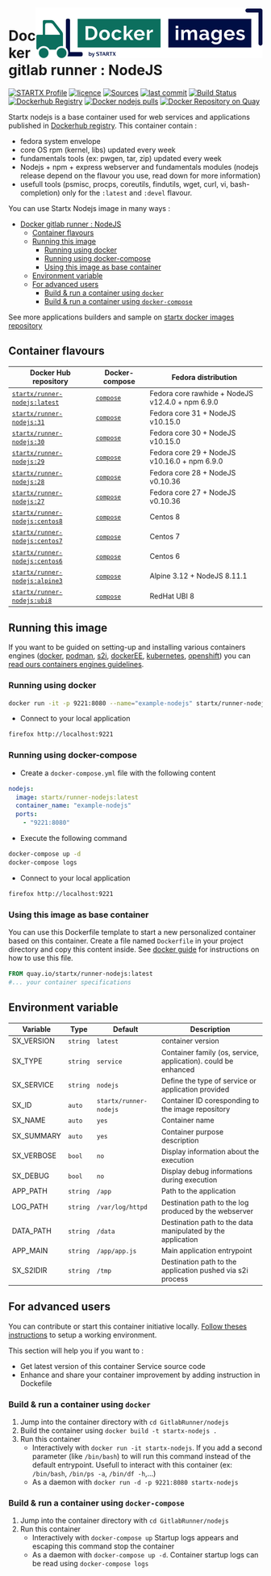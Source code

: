 <img align="right" src="https://raw.githubusercontent.com/startxfr/docker-images/master/travis/logo-small.svg?sanitize=true">

# Docker gitlab runner : NodeJS

[![STARTX Profile](https://img.shields.io/badge/provider-startx-green.svg)](https://github.com/startxfr) [![licence](https://img.shields.io/github/license/startxfr/docker-images.svg)](https://github.com/startxfr/docker-images) [![Sources](https://img.shields.io/badge/startxfr-docker--images-blue.svg)](https://github.com/startxfr/docker-images/tree/master/GitlabRunner/nodejs/) [![last commit](https://img.shields.io/github/last-commit/startxfr/docker-images.svg)](https://github.com/startxfr/docker-images) [![Build Status](https://travis-ci.org/startxfr/docker-images.svg?branch=master)](https://travis-ci.org/startxfr/docker-images) [![Dockerhub Registry](https://img.shields.io/docker/build/startx/runner-nodejs.svg)](https://hub.docker.com/r/startx/runner-nodejs) [![Docker nodejs pulls](https://img.shields.io/docker/pulls/startx/runner-nodejs)](https://hub.docker.com/r/startx/runner-nodejs) [![Docker Repository on Quay](https://quay.io/repository/startx/nodejs/status "Docker Repository on Quay")](https://quay.io/repository/startx/nodejs)

Startx nodejs is a base container used for web services and applications published in [Dockerhub registry](https://hub.docker.com/u/startx).
This container contain :

- fedora system envelope
- core OS rpm (kernel, libs) updated every week
- fundamentals tools (ex: pwgen, tar, zip) updated every week
- Nodejs + npm + express webserver and fundamentals modules (nodejs release depend on the flavour you use, read down for more information)
- usefull tools (psmisc, procps, coreutils, findutils, wget, curl, vi, bash-completion) only for the `:latest` and `:devel` flavour.

You can use Startx Nodejs image in many ways :

- [Docker gitlab runner : NodeJS](#docker-gitlab-runner--nodejs)
  - [Container flavours](#container-flavours)
  - [Running this image](#running-this-image)
    - [Running using docker](#running-using-docker)
    - [Running using docker-compose](#running-using-docker-compose)
    - [Using this image as base container](#using-this-image-as-base-container)
  - [Environment variable](#environment-variable)
  - [For advanced users](#for-advanced-users)
    - [Build & run a container using `docker`](#build--run-a-container-using-docker)
    - [Build & run a container using `docker-compose`](#build--run-a-container-using-docker-compose)

See more applications builders and sample on [startx docker images repository](https://github.com/startxfr/docker-images/blob/master)

## Container flavours

| Docker Hub repository                                                           | Docker-compose                                                                                                      | Fedora distribution                              |
| ------------------------------------------------------------------------------- | ------------------------------------------------------------------------------------------------------------------- | ------------------------------------------------ |
| [`startx/runner-nodejs:latest`](https://hub.docker.com/r/startx/runner-nodejs)  | [`compose`](https://raw.githubusercontent.com/startxfr/docker-images/master/GitlabRunner/nodejs/docker-compose.yml) | Fedora core rawhide + NodeJS v12.4.0 + npm 6.9.0 |
| [`startx/runner-nodejs:31`](https://hub.docker.com/r/startx/runner-nodejs)      | [`compose`](https://raw.githubusercontent.com/startxfr/docker-images/master/GitlabRunner/nodejs/docker-compose.yml) | Fedora core 31 + NodeJS v10.15.0                 |
| [`startx/runner-nodejs:30`](https://hub.docker.com/r/startx/runner-nodejs)      | [`compose`](https://raw.githubusercontent.com/startxfr/docker-images/master/GitlabRunner/nodejs/docker-compose.yml) | Fedora core 30 + NodeJS v10.15.0                 |
| [`startx/runner-nodejs:29`](https://hub.docker.com/r/startx/runner-nodejs)      | [`compose`](https://raw.githubusercontent.com/startxfr/docker-images/master/GitlabRunner/nodejs/docker-compose.yml) | Fedora core 29 + NodeJS v10.16.0 + npm 6.9.0     |
| [`startx/runner-nodejs:28`](https://hub.docker.com/r/startx/runner-nodejs)      | [`compose`](https://raw.githubusercontent.com/startxfr/docker-images/master/GitlabRunner/nodejs/docker-compose.yml) | Fedora core 28 + NodeJS v0.10.36                 |
| [`startx/runner-nodejs:27`](https://hub.docker.com/r/startx/runner-nodejs)      | [`compose`](https://raw.githubusercontent.com/startxfr/docker-images/master/GitlabRunner/nodejs/docker-compose.yml) | Fedora core 27 + NodeJS v0.10.36                 |
| [`startx/runner-nodejs:centos8`](https://hub.docker.com/r/startx/runner-nodejs) | [`compose`](https://raw.githubusercontent.com/startxfr/docker-images/master/GitlabRunner/nodejs/docker-compose.yml) | Centos 8                                         |
| [`startx/runner-nodejs:centos7`](https://hub.docker.com/r/startx/runner-nodejs) | [`compose`](https://raw.githubusercontent.com/startxfr/docker-images/master/GitlabRunner/nodejs/docker-compose.yml) | Centos 7                                         |
| [`startx/runner-nodejs:centos6`](https://hub.docker.com/r/startx/runner-nodejs) | [`compose`](https://raw.githubusercontent.com/startxfr/docker-images/master/GitlabRunner/nodejs/docker-compose.yml) | Centos 6                                         |
| [`startx/runner-nodejs:alpine3`](https://hub.docker.com/r/startx/runner-nodejs) | [`compose`](https://raw.githubusercontent.com/startxfr/docker-images/master/GitlabRunner/nodejs/docker-compose.yml) | Alpine 3.12 + NodeJS 8.11.1                      |
| [`startx/runner-nodejs:ubi8`](https://hub.docker.com/r/startx/runner-nodejs)    | [`compose`](https://raw.githubusercontent.com/startxfr/docker-images/master/GitlabRunner/nodejs/docker-compose.yml) | RedHat UBI 8                                     |

## Running this image

If you want to be guided on setting-up and installing various containers engines
([docker](https://github.com/startxfr/containers-engines/blob/master/Docker.md),
[podman](https://github.com/startxfr/containers-engines/blob/master/Podman.md),
[s2i](https://github.com/startxfr/containers-engines/blob/master/S2I.md),
[dockerEE](https://github.com/startxfr/containers-engines/blob/master/DockerEE.md),
[kubernetes](https://github.com/startxfr/containers-engines/blob/master/Kubernetes.md),
[openshift](https://github.com/startxfr/containers-engines/blob/master/Openshift.md))
you can [read ours containers engines guidelines](https://github.com/startxfr/containers-engines).

### Running using docker

```bash
docker run -it -p 9221:8080 --name="example-nodejs" startx/runner-nodejs
```

- Connect to your local application

```bash
firefox http://localhost:9221
```

### Running using docker-compose

- Create a `docker-compose.yml` file with the following content

```yaml
nodejs:
  image: startx/runner-nodejs:latest
  container_name: "example-nodejs"
  ports:
    - "9221:8080"
```

- Execute the following command

```bash
docker-compose up -d
docker-compose logs
```

- Connect to your local application

```bash
firefox http://localhost:9221
```

### Using this image as base container

You can use this Dockerfile template to start a new personalized container based on this container. Create a file named `Dockerfile` in your project directory and copy this content inside. See [docker guide](http://docs.docker.com/engine/reference/builder/) for instructions on how to use this file.

```Dockerfile
FROM quay.io/startx/runner-nodejs:latest
#... your container specifications
```

## Environment variable

| Variable   | Type     | Default                | Description                                                    |
| ---------- | -------- | ---------------------- | -------------------------------------------------------------- |
| SX_VERSION | `string` | `latest`               | container version                                              |
| SX_TYPE    | `string` | `service`              | Container family (os, service, application). could be enhanced |
| SX_SERVICE | `string` | `nodejs`               | Define the type of service or application provided             |
| SX_ID      | `auto`   | `startx/runner-nodejs` | Container ID coresponding to the image repository              |
| SX_NAME    | `auto`   | `yes`                  | Container name                                                 |
| SX_SUMMARY | `auto`   | `yes`                  | Container purpose description                                  |
| SX_VERBOSE | `bool`   | `no`                   | Display information about the execution                        |
| SX_DEBUG   | `bool`   | `no`                   | Display debug informations during execution                    |
| APP_PATH   | `string` | `/app`                 | Path to the application                                        |
| LOG_PATH   | `string` | `/var/log/httpd`       | Destination path to the log produced by the webserver          |
| DATA_PATH  | `string` | `/data`                | Destination path to the data manipulated by the application    |
| APP_MAIN   | `string` | `/app/app.js`          | Main application entrypoint                                    |
| SX_S2IDIR  | `string` | `/tmp`                 | Destination path to the application pushed via s2i process     |

## For advanced users

You can contribute or start this container initiative locally.
[Follow theses instructions](https://github.com/startxfr/docker-images#setup-your-working-environment-mandatory) to setup a working environment.

This section will help you if you want to :

- Get latest version of this container Service source code
- Enhance and share your container improvement by adding instruction in Dockefile

### Build & run a container using `docker`

1. Jump into the container directory with `cd GitlabRunner/nodejs`
2. Build the container using `docker build -t startx-nodejs .`
3. Run this container
   - Interactively with `docker run -it startx-nodejs`. If you add a second parameter (like `/bin/bash`) to will run this command instead of the default entrypoint. Usefull to interact with this container (ex: `/bin/bash`, `/bin/ps -a`, `/bin/df -h`,...)
   - As a daemon with `docker run -d -p 9221:8080 startx-nodejs`

### Build & run a container using `docker-compose`

1. Jump into the container directory with `cd GitlabRunner/nodejs`
2. Run this container
   - Interactively with `docker-compose up` Startup logs appears and escaping this command stop the container
   - As a daemon with `docker-compose up -d`. Container startup logs can be read using `docker-compose logs`
